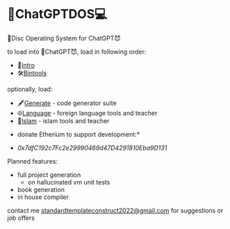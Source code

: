 # 👿ChatGPTDOS💻
💾Disc Operating System for ChatGPT😈


to load into 👿ChatGPT😈, load in following order:

  - 📝[Intro](INTRO.md)  
  - 🛠️[Bintools](BINTOOLS.md)

optionally, load:

  - 🖋️[Generate](GENERATE.md) - code generator suite
  - 🌐[Language](LANGUAGE.md) - foreign language tools and teacher
  - 🕌[Islam](ISLAM.md) - islam tools and teacher
  
  
  
 
 * donate Etherium to support development:*
 
  - *0x7dfC192c7Fc2e29990469d47D4291810Eba9D131*


Planned features:

 - full project generation
   - on hallucinated vm unit tests
 - book generation
 - in house compiler

contact me standardtemplateconstruct2022@gmail.com for suggestions or job offers


